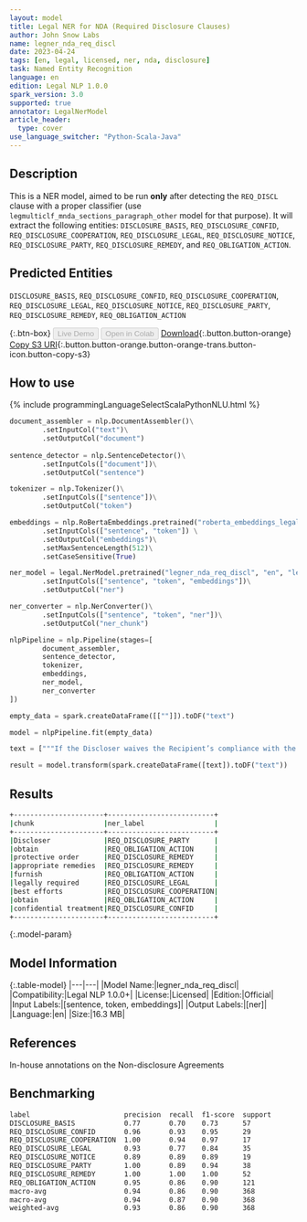 ```yaml
---
layout: model
title: Legal NER for NDA (Required Disclosure Clauses)
author: John Snow Labs
name: legner_nda_req_discl
date: 2023-04-24
tags: [en, legal, licensed, ner, nda, disclosure]
task: Named Entity Recognition
language: en
edition: Legal NLP 1.0.0
spark_version: 3.0
supported: true
annotator: LegalNerModel
article_header:
  type: cover
use_language_switcher: "Python-Scala-Java"
---
```


## Description

This is a NER model, aimed to be run **only** after detecting the `REQ_DISCL` clause with a proper classifier (use `legmulticlf_mnda_sections_paragraph_other` model for that purpose). It will extract the following entities: `DISCLOSURE_BASIS`, `REQ_DISCLOSURE_CONFID`, `REQ_DISCLOSURE_COOPERATION`, `REQ_DISCLOSURE_LEGAL`, `REQ_DISCLOSURE_NOTICE`, `REQ_DISCLOSURE_PARTY`, `REQ_DISCLOSURE_REMEDY`,  and `REQ_OBLIGATION_ACTION`.

## Predicted Entities

`DISCLOSURE_BASIS`, `REQ_DISCLOSURE_CONFID`, `REQ_DISCLOSURE_COOPERATION`, `REQ_DISCLOSURE_LEGAL`, `REQ_DISCLOSURE_NOTICE`, `REQ_DISCLOSURE_PARTY`, `REQ_DISCLOSURE_REMEDY`, `REQ_OBLIGATION_ACTION`

{:.btn-box}
<button class="button button-orange" disabled>Live Demo</button>
<button class="button button-orange" disabled>Open in Colab</button>
[Download](https://s3.amazonaws.com/auxdata.johnsnowlabs.com/legal/models/legner_nda_req_discl_en_1.0.0_3.0_1682327765264.zip){:.button.button-orange}
[Copy S3 URI](s3://auxdata.johnsnowlabs.com/legal/models/legner_nda_req_discl_en_1.0.0_3.0_1682327765264.zip){:.button.button-orange.button-orange-trans.button-icon.button-copy-s3}

## How to use



<div class="tabs-box" markdown="1">
{% include programmingLanguageSelectScalaPythonNLU.html %}

```python
document_assembler = nlp.DocumentAssembler()\
        .setInputCol("text")\
        .setOutputCol("document")
        
sentence_detector = nlp.SentenceDetector()\
        .setInputCols(["document"])\
        .setOutputCol("sentence")

tokenizer = nlp.Tokenizer()\
        .setInputCols(["sentence"])\
        .setOutputCol("token")

embeddings = nlp.RoBertaEmbeddings.pretrained("roberta_embeddings_legal_roberta_base","en") \
        .setInputCols(["sentence", "token"]) \
        .setOutputCol("embeddings")\
        .setMaxSentenceLength(512)\
        .setCaseSensitive(True)

ner_model = legal.NerModel.pretrained("legner_nda_req_discl", "en", "legal/models")\
        .setInputCols(["sentence", "token", "embeddings"])\
        .setOutputCol("ner")

ner_converter = nlp.NerConverter()\
        .setInputCols(["sentence", "token", "ner"])\
        .setOutputCol("ner_chunk")

nlpPipeline = nlp.Pipeline(stages=[
        document_assembler,
        sentence_detector,
        tokenizer,
        embeddings,
        ner_model,
        ner_converter
])

empty_data = spark.createDataFrame([[""]]).toDF("text")

model = nlpPipeline.fit(empty_data)

text = ["""If the Discloser waives the Recipient’s compliance with the agreement or fails to obtain a protective order or other appropriate remedies, the Recipient will furnish only that portion of the Confidential Information that is legally required to be disclosed and will use its best efforts to obtain confidential treatment for such Confidential Information."""]

result = model.transform(spark.createDataFrame([text]).toDF("text"))
```

</div>

## Results

```bash
+----------------------+--------------------------+
|chunk                 |ner_label                 |
+----------------------+--------------------------+
|Discloser             |REQ_DISCLOSURE_PARTY      |
|obtain                |REQ_OBLIGATION_ACTION     |
|protective order      |REQ_DISCLOSURE_REMEDY     |
|appropriate remedies  |REQ_DISCLOSURE_REMEDY     |
|furnish               |REQ_OBLIGATION_ACTION     |
|legally required      |REQ_DISCLOSURE_LEGAL      |
|best efforts          |REQ_DISCLOSURE_COOPERATION|
|obtain                |REQ_OBLIGATION_ACTION     |
|confidential treatment|REQ_DISCLOSURE_CONFID     |
+----------------------+--------------------------+
```

{:.model-param}
## Model Information

{:.table-model}
|---|---|
|Model Name:|legner_nda_req_discl|
|Compatibility:|Legal NLP 1.0.0+|
|License:|Licensed|
|Edition:|Official|
|Input Labels:|[sentence, token, embeddings]|
|Output Labels:|[ner]|
|Language:|en|
|Size:|16.3 MB|

## References

In-house annotations on the Non-disclosure Agreements

## Benchmarking

```bash
label                       precision  recall  f1-score  support 
DISCLOSURE_BASIS            0.77       0.70    0.73      57      
REQ_DISCLOSURE_CONFID       0.96       0.93    0.95      29      
REQ_DISCLOSURE_COOPERATION  1.00       0.94    0.97      17      
REQ_DISCLOSURE_LEGAL        0.93       0.77    0.84      35      
REQ_DISCLOSURE_NOTICE       0.89       0.89    0.89      19      
REQ_DISCLOSURE_PARTY        1.00       0.89    0.94      38      
REQ_DISCLOSURE_REMEDY       1.00       1.00    1.00      52      
REQ_OBLIGATION_ACTION       0.95       0.86    0.90      121     
macro-avg                   0.94       0.86    0.90      368     
macro-avg                   0.94       0.87    0.90      368     
weighted-avg                0.93       0.86    0.90      368    
```
